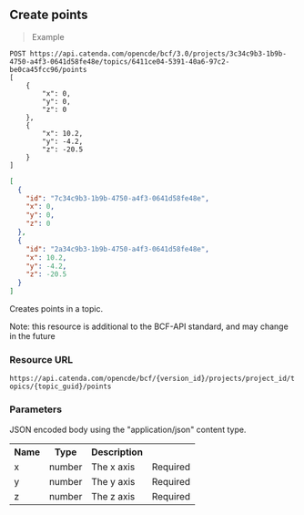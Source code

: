 ## Create points

> Example

```http
POST https://api.catenda.com/opencde/bcf/3.0/projects/3c34c9b3-1b9b-4750-a4f3-0641d58fe48e/topics/6411ce04-5391-40a6-97c2-be0ca45fcc96/points
[
    {
        "x": 0,
        "y": 0,
        "z": 0
    },
    {
        "x": 10.2,
        "y": -4.2,
        "z": -20.5
    }
]
```

```json
[
  {
    "id": "7c34c9b3-1b9b-4750-a4f3-0641d58fe48e",
    "x": 0,
    "y": 0,
    "z": 0
  },
  {
    "id": "2a34c9b3-1b9b-4750-a4f3-0641d58fe48e",
    "x": 10.2,
    "y": -4.2,
    "z": -20.5
  }
]
```

Creates points in a topic.

Note: this resource is additional to the BCF-API standard, and may change in the future

### Resource URL

`https://api.catenda.com/opencde/bcf/{version_id}/projects/project_id/topics/{topic_guid}/points`

### Parameters

JSON encoded body using the "application/json" content type.

<table class="table">
    <tr><th>Name</th><th>Type</th><th>Description</th><th></th></tr>
    <tr>
        <td>x</td>
        <td>number</td>
        <td>The x axis</td>
        <td>Required</td>
    </tr>
    <tr>
        <td>y</td>
        <td>number</td>
        <td>The y axis</td>
        <td>Required</td>
    </tr>
    <tr>
        <td>z</td>
        <td>number</td>
        <td>The z axis</td>
        <td>Required</td>
    </tr>
</table>
